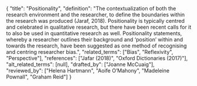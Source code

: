 {
    "title": "Positionality",
    "definition": "The contextualization of both the research environment and the researcher, to define the boundaries within the research was produced (Jaraf, 2018). Positionality is typically centred and celebrated in qualitative research, but there have been recent calls for it to also be used in quantitative research as well. Positionality statements, whereby a researcher outlines their background and ‘position’ within and towards the research, have been suggested as one method of recognising and centring researcher bias.",
    "related_terms": ["Bias", "Reflexivity", "Perspective"],
    "references": ["Jafar (2018)", "Oxford Dictionaries (2017)"],
    "alt_related_terms": [null],
    "drafted_by": ["Joanne McCuaig"],
    "reviewed_by": ["Helena Hartmann", "Aoife O’Mahony", "Madeleine Pownall", "Graham Reid"]
  }
